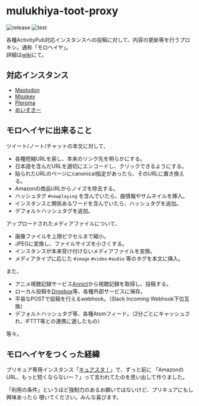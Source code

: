 # mulukhiya-toot-proxy

![release](https://img.shields.io/github/v/release/pooza/mulukhiya-toot-proxy.svg)
![test](https://github.com/pooza/mulukhiya-toot-proxy/workflows/test/badge.svg)

各種ActivityPub対応インスタンスへの投稿に対して、内容の更新等を行うプロキシ。通称「モロヘイヤ」。  
詳細は[wiki](https://github.com/pooza/mulukhiya-toot-proxy/wiki)にて。

## 対応インスタンス
- [Mastodon](https://github.com/tootsuite/mastodon)
- [Misskey](https://github.com/syuilo/misskey)
- [Pleroma](https://git.pleroma.social/pleroma/pleroma)
- [めいすきー](https://github.com/mei23/misskey)

## モロヘイヤに出来ること

ツイート/ノート/チャットの本文に対して、

- 各種短縮URLを戻し、本来のリンク先を明らかにする。
- 日本語を含んだURLを適切にエンコードし、クリックできるようにする。
- 貼られたURLのページにcanonical指定があったら、そのURLに置き換える。
- Amazonの商品URLからノイズを除去する。
- ハッシュタグ `#nowplaying` を含んでいたら、曲情報やサムネイルを挿入。
- インスタンスと関係あるワードを含んでいたら、ハッシュタグを追加。
- デフォルトハッシュタグを追加。

アップロードされたメディアファイルについて、

- 画像ファイルを上限ピクセルまで縮小。
- JPEGに変換し、ファイルサイズを小さくする。
- インスタンスが本来受け付けないメディアファイルを変換。
- メディアタイプに応じた `#image` `#video` `#audio` 等のタグを本文に挿入。

また、

- アニメ視聴記録サービス[Annict](https://annict.jp/)から視聴記録を取得し、投稿する。
- ローカル投稿を[Dropbox](https://dropbox.com/)等、各種外部サービスに保存。
- 平易なPOSTで投稿を行えるwebhook。（Slack Incoming Webhook下位互換）
- デフォルトハッシュタグ等、各種Atomフィード。（2分ごとにキャッシュされ、IFTTT等との連携に適したもの）

等々。

## モロヘイヤをつくった経緯

プリキュア専用インスタンス「[キュアスタ！](https://precure.ml)」で、ずっと前に
「AmazonのURL、もっと短くならない〜？」って言われてたのを思い出して作りました。

「利用の条件」というほど強制力のあるお願いではないけど、プリキュアにもし興味あったら
覗いてください。みんな喜びます。
